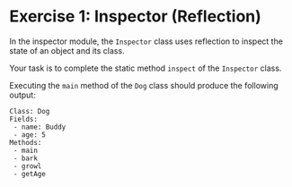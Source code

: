 # Exercise 1: Inspector (Reflection)

In the inspector module, the `Inspector` class uses reflection to inspect the state of an object and its class.

Your task is to complete the static method `inspect` of the `Inspector` class.

Executing the `main` method of the `Dog` class should produce the following output:

```
Class: Dog
Fields:
 - name: Buddy
 - age: 5
Methods:
 - main
 - bark
 - growl
 - getAge
```